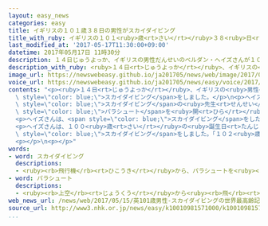 ```yaml
---
layout: easy_news
categories: easy
title: イギリスの１０１歳３８日の男性がスカイダイビング
title_with_ruby: イギリスの１０１<ruby>歳<rt>さい</rt></ruby>３８<ruby>日<rt>にち</rt></ruby>の<ruby>男性<rt>だんせい</rt></ruby>がスカイダイビング
last_modified_at: '2017-05-17T11:30:00+09:00'
datetime: 2017年05月17日 11時30分
description: １４日じゅうよっか、イギリスの男性だんせいのベルダン・ヘイズさんが１０１歳さい３８日にちでスカイダイビングをしました。
description_with_ruby: <ruby>１４日<rt>じゅうよっか</rt></ruby>、イギリスの<ruby>男性<rt>だんせい</rt></ruby>のベルダン・ヘイズさんが１０１<ruby>歳<rt>さい</rt></ruby>３８<ruby>日<rt>にち</rt></ruby>でスカイダイビングをしました。
image_url: https://newswebeasy.github.io/ja201705/news/web/image/2017/05/17/k10010981571000.jpg
voice_url: https://newswebeasy.github.io/ja201705/news/easy/voice/2017/05/17/k10010981571000.mp3
contents: "<p><ruby>１４日<rt>じゅうよっか</rt></ruby>、イギリスの<ruby>男性<rt>だんせい</rt></ruby>のベルダン・ヘイズさんが１０１<ruby>歳<rt>さい</rt></ruby>３８<ruby>日<rt>にち</rt></ruby>で<span\
  \ style=\"color: blue;\">スカイダイビング</span>をしました。</p>\n<p>ヘイズさんは<ruby>小<rt>ちい</rt></ruby>さい<ruby>飛行機<rt>ひこうき</rt></ruby>に<ruby>乗<rt>の</rt></ruby>って、４６００ｍの<ruby>高<rt>たか</rt></ruby>さまで<ruby>行<rt>い</rt></ruby>きました。そして、<span\
  \ style=\"color: blue;\">スカイダイビング</span>の<ruby>先生<rt>せんせい</rt></ruby>と<ruby>一緒<rt>いっしょ</rt></ruby>に<ruby>空<rt>そら</rt></ruby>に<ruby>出<rt>で</rt></ruby>たあと、<span\
  \ style=\"color: blue;\">パラシュート</span>を<ruby>開<rt>ひら</rt></ruby>いて、ゆっくり<ruby>下<rt>した</rt></ruby>まで<ruby>降<rt>お</rt></ruby>りました。</p>\n\
  <p>ヘイズさんは、<span style=\"color: blue;\">スカイダイビング</span>をした<ruby>人<rt>ひと</rt></ruby>の<ruby>中<rt>なか</rt></ruby>で、<ruby>世界<rt>せかい</rt></ruby>でいちばん<ruby>年<rt>とし</rt></ruby>が<ruby>上<rt>うえ</rt></ruby>の<ruby>人<rt>ひと</rt></ruby>になりました。<ruby>今<rt>いま</rt></ruby>まではカナダの<ruby>男性<rt>だんせい</rt></ruby>で、１０１<ruby>歳<rt>さい</rt></ruby><ruby>３日<rt>みっか</rt></ruby>でした。</p>\n\
  <p>ヘイズさんは、１００<ruby>歳<rt>さい</rt></ruby>の<ruby>誕生日<rt>たんじょうび</rt></ruby>に<ruby>初<rt>はじ</rt></ruby>めて<span\
  \ style=\"color: blue;\">スカイダイビング</span>をしました。「１０２<ruby>歳<rt>さい</rt></ruby>や１０３<ruby>歳<rt>さい</rt></ruby>でもやってみたいです」と<ruby>話<rt>はな</rt></ruby>していました。</p>\n\
  <p></p>\n<p></p>"
words:
- word: スカイダイビング
  descriptions:
  - <ruby><rb>飛行機</rb><rt>ひこうき</rt></ruby>から、パラシュートを<ruby><rb>用</rb><rt>もち</rt></ruby>いて<ruby><rb>地上</rb><rt>ちじょう</rt></ruby>に<ruby><rb>降下</rb><rt>こうか</rt></ruby>するスポーツ。
- word: パラシュート
  descriptions:
  - <ruby><rb>上空</rb><rt>じょうくう</rt></ruby>から<ruby><rb>飛</rb><rt>と</rt></ruby>び<ruby><rb>降</rb><rt>お</rt></ruby>りたり<ruby><rb>物</rb><rt>もの</rt></ruby>を<ruby><rb>落</rb><rt>お</rt></ruby>としたりするとき、<ruby><rb>安全</rb><rt>あんぜん</rt></ruby>に<ruby><rb>地面</rb><rt>じめん</rt></ruby>に<ruby><rb>着</rb><rt>つ</rt></ruby>けるように<ruby><rb>使</rb><rt>つか</rt></ruby>う、<ruby><rb>傘</rb><rt>かさ</rt></ruby>のようなもの。<ruby><rb>落下傘</rb><rt>らっかさん</rt></ruby>。
web_news_url: /news/web/2017/05/15/英101歳男性-スカイダイビングの世界最高齢記録更新/
source_url: http://www3.nhk.or.jp/news/easy/k10010981571000/k10010981571000.html
...
```

